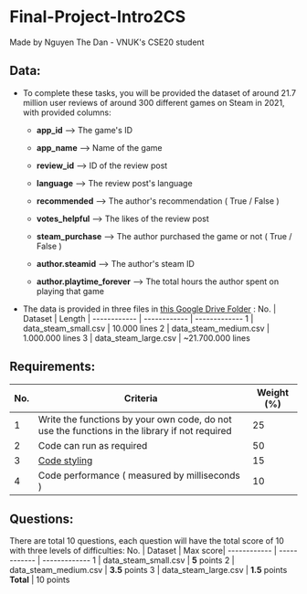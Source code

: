 # Final-Project-Intro2CS
Made by Nguyen The Dan - VNUK's CSE20 student

## Data: 

- To complete these tasks, you will be provided the dataset of around 21.7 million user reviews of around 300 different games on Steam in 2021, with provided columns:

  - **app_id** --> The game's ID
  
  - **app_name** --> Name of the game
  
  - **review_id** --> ID of the review post
  
  - **language** --> The review post's language
  
  - **recommended** --> The author's recommendation ( True / False )
  
  - **votes_helpful** --> The likes of the review post
  
  - **steam_purchase** --> The author purchased the game or not ( True / False )
  
  - **author.steamid** --> The author's steam ID 
  
  - **author.playtime_forever** --> The total hours the author spent on playing that game
  
- The data is provided in three files in [this Google Drive Folder](https://drive.google.com/drive/folders/1pVFPfh-mUGuUgl80saViOk7kfzkV8_IZ?usp=sharing) :
  No. | Dataset | Length | 
  ------------ | ------------ | ------------- 
  1 | data_steam_small.csv | 10.000 lines
  2 | data_steam_medium.csv | 1.000.000 lines
  3 | data_steam_large.csv | ~21.700.000 lines

## Requirements:
  No. | Criteria | Weight (%)| 
  ------------ | ------------ | ------------- 
  1 | Write the functions by your own code, do not use the functions in the library if not required | 25
  2 | Code can run as required | 50
  3 | [Code styling](https://www.python.org/dev/peps/pep-0008/) | 15
  4 | Code performance ( measured by milliseconds ) | 10

## Questions:
There are total 10 questions, each question will have the total score of 10 with three levels of difficulties:
No. | Dataset | Max score| 
  ------------ | ------------ | ------------- 
  1 | data_steam_small.csv | **5** points
  2 | data_steam_medium.csv | **3.5** points
  3 | data_steam_large.csv | **1.5** points
  **Total** | 10 points

